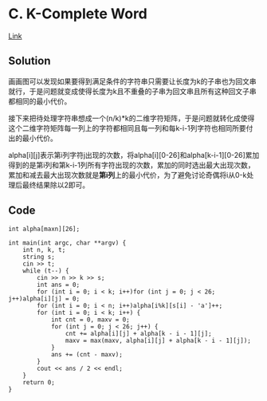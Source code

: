 # C. K-Complete Word

[Link](https://codeforces.com/problemset/problem/1332/C)

## Solution

画画图可以发现如果要得到满足条件的字符串只需要让长度为k的子串也为回文串就行，于是问题就变成使得长度为k且不重叠的子串为回文串且所有这种回文子串都相同的最小代价。

接下来把待处理字符串想成一个(n/k)*k的二维字符矩阵，于是问题就转化成使得这个二维字符矩阵每一列上的字符都相同且每一列和每k-i-1列字符也相同所要付出的最小代价。

alpha[i][j]表示第i列字符j出现的次数，将alpha[i][0-26]和alpha[k-i-1][0-26]累加得到的是第i列和第k-i-1列所有字符出现的次数，累加的同时选出最大出现次数，累加和减去最大出现次数就是**第i列**上的最小代价，为了避免讨论奇偶将i从0-k处理后最终结果除以2即可。

## Code

    int alpha[maxn][26];

    int main(int argc, char **argv) {
        int n, k, t;
        string s;
        cin >> t;
        while (t--) {
            cin >> n >> k >> s;
            int ans = 0;
            for (int i = 0; i < k; i++)for (int j = 0; j < 26; j++)alpha[i][j] = 0;
            for (int i = 0; i < n; i++)alpha[i%k][s[i] - 'a']++;
            for (int i = 0; i < k; i++) {
                int cnt = 0, maxv = 0;
                for (int j = 0; j < 26; j++) {
                    cnt += alpha[i][j] + alpha[k - i - 1][j];
                    maxv = max(maxv, alpha[i][j] + alpha[k - i - 1][j]);
                }
                ans += (cnt - maxv);
            }
            cout << ans / 2 << endl;
        }
        return 0;
    }
